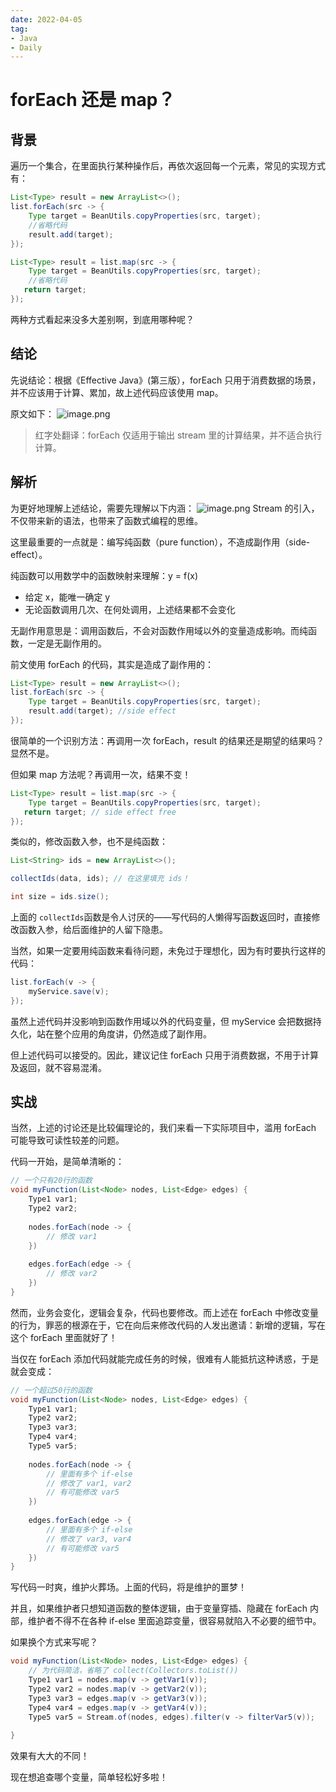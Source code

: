```yaml
---
date: 2022-04-05
tag:
- Java
- Daily
---
```


# forEach 还是 map？
## 背景
遍历一个集合，在里面执行某种操作后，再依次返回每一个元素，常见的实现方式有：
```java
List<Type> result = new ArrayList<>();
list.forEach(src -> {
    Type target = BeanUtils.copyProperties(src, target);
    //省略代码
    result.add(target);
});
```

```java
List<Type> result = list.map(src -> {
    Type target = BeanUtils.copyProperties(src, target);
    //省略代码
   return target;
});
```

两种方式看起来没多大差别啊，到底用哪种呢？
## 结论
先说结论：根据《Effective Java》(第三版），forEach 只用于消费数据的场景，并不应该用于计算、累加，故上述代码应该使用 map。

原文如下：
![image.png](https://cdn.nlark.com/yuque/0/2022/png/160590/1654151903594-61668916-08c9-4349-9429-024742b14fac.png)
> 红字处翻译：forEach 仅适用于输出 stream 里的计算结果，并不适合执行计算。


## 解析
为更好地理解上述结论，需要先理解以下内涵：
![image.png](https://cdn.nlark.com/yuque/0/2022/png/160590/1654153524133-3fcb016b-8dae-4482-807b-952b5dd0ca6e.png)
Stream 的引入，不仅带来新的语法，也带来了函数式编程的思维。

这里最重要的一点就是：编写纯函数（pure function），不造成副作用（side-effect）。

纯函数可以用数学中的函数映射来理解：y = f(x)

- 给定 x，能唯一确定 y
- 无论函数调用几次、在何处调用，上述结果都不会变化

无副作用意思是：调用函数后，不会对函数作用域以外的变量造成影响。而纯函数，一定是无副作用的。

前文使用 forEach 的代码，其实是造成了副作用的：
```java
List<Type> result = new ArrayList<>();
list.forEach(src -> {
    Type target = BeanUtils.copyProperties(src, target);
    result.add(target); //side effect
});
```
很简单的一个识别方法：再调用一次 forEach，result 的结果还是期望的结果吗？显然不是。

但如果 map 方法呢？再调用一次，结果不变！
```java
List<Type> result = list.map(src -> {
    Type target = BeanUtils.copyProperties(src, target);
   return target; // side effect free
});
```

类似的，修改函数入参，也不是纯函数：
```java
List<String> ids = new ArrayList<>();

collectIds(data, ids); // 在这里填充 ids！

int size = ids.size(); 
```
上面的 `collectIds`函数是令人讨厌的——写代码的人懒得写函数返回时，直接修改函数入参，给后面维护的人留下隐患。

当然，如果一定要用纯函数来看待问题，未免过于理想化，因为有时要执行这样的代码：
```java
list.forEach(v -> {
    myService.save(v);
});
```
虽然上述代码并没影响到函数作用域以外的代码变量，但 myService 会把数据持久化，站在整个应用的角度讲，仍然造成了副作用。 

但上述代码可以接受的。因此，建议记住 forEach 只用于消费数据，不用于计算及返回，就不容易混淆。
## 实战
当然，上述的讨论还是比较偏理论的，我们来看一下实际项目中，滥用 forEach 可能导致可读性较差的问题。

代码一开始，是简单清晰的：
```java
// 一个只有20行的函数
void myFunction(List<Node> nodes, List<Edge> edges) {
    Type1 var1;
    Type2 var2;
    
    nodes.forEach(node -> {
        // 修改 var1
    })
      
    edges.forEach(edge -> {
        // 修改 var2
    })
}
```
然而，业务会变化，逻辑会复杂，代码也要修改。而上述在 forEach 中修改变量的行为，罪恶的根源在于，它在向后来修改代码的人发出邀请：新增的逻辑，写在这个 forEach 里面就好了！

当仅在 forEach 添加代码就能完成任务的时候，很难有人能抵抗这种诱惑，于是就会变成：
```java
// 一个超过50行的函数
void myFunction(List<Node> nodes, List<Edge> edges) {
    Type1 var1;
    Type2 var2;
    Type3 var3;
    Type4 var4;
    Type5 var5;
    
    nodes.forEach(node -> {
        // 里面有多个 if-else
        // 修改了 var1, var2
        // 有可能修改 var5
    })
      
    edges.forEach(edge -> {
        // 里面有多个 if-else
        // 修改了 var3, var4
        // 有可能修改 var5
    })
}
```
写代码一时爽，维护火葬场。上面的代码，将是维护的噩梦！

并且，如果维护者只想知道函数的整体逻辑，由于变量穿插、隐藏在 forEach 内部，维护者不得不在各种 if-else 里面追踪变量，很容易就陷入不必要的细节中。

如果换个方式来写呢？
```java
void myFunction(List<Node> nodes, List<Edge> edges) {   
    // 为代码简洁，省略了 collect(Collectors.toList())
    Type1 var1 = nodes.map(v -> getVar1(v));
    Type2 var2 = nodes.map(v -> getVar2(v));
    Type3 var3 = edges.map(v -> getVar3(v));
    Type4 var4 = edges.map(v -> getVar4(v));
    Type5 var5 = Stream.of(nodes, edges).filter(v -> filterVar5(v));
    
}
```
效果有大大的不同！

现在想追查哪个变量，简单轻松好多啦！
